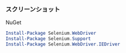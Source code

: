 ﻿### スクリーンショット

NuGet  
```PowerShell
Install-Package Selenium.WebDriver
Install-Package Selenium.Support
Install-Package Selenium.WebDriver.IEDriver
```